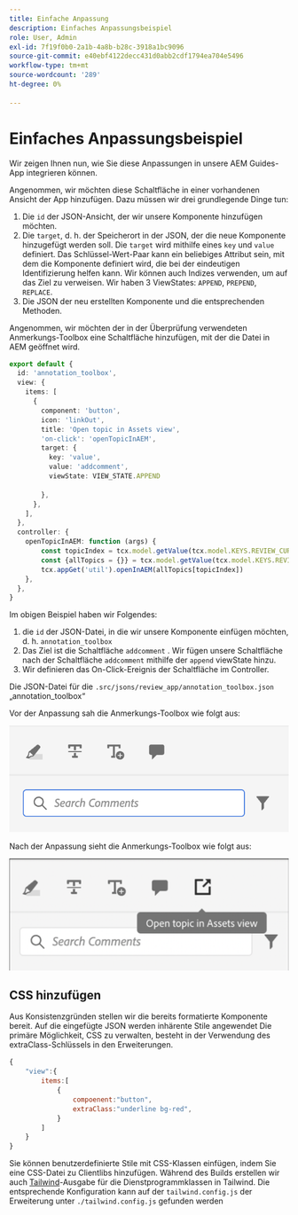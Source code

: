 ```yaml
---
title: Einfache Anpassung
description: Einfaches Anpassungsbeispiel
role: User, Admin
exl-id: 7f19f0b0-2a1b-4a8b-b28c-3918a1bc9096
source-git-commit: e40ebf4122decc431d0abb2cdf1794ea704e5496
workflow-type: tm+mt
source-wordcount: '289'
ht-degree: 0%

---
```


# Einfaches Anpassungsbeispiel

Wir zeigen Ihnen nun, wie Sie diese Anpassungen in unsere AEM Guides-App integrieren können.

Angenommen, wir möchten diese Schaltfläche in einer vorhandenen Ansicht der App hinzufügen.
Dazu müssen wir drei grundlegende Dinge tun:

1. Die `id` der JSON-Ansicht, der wir unsere Komponente hinzufügen möchten.
2. Die `target`, d. h. der Speicherort in der JSON, der die neue Komponente hinzugefügt werden soll. Die `target` wird mithilfe eines `key` und `value` definiert. Das Schlüssel-Wert-Paar kann ein beliebiges Attribut sein, mit dem die Komponente definiert wird, die bei der eindeutigen Identifizierung helfen kann.
Wir können auch Indizes verwenden, um auf das Ziel zu verweisen.
Wir haben 3 ViewStates: `APPEND`, `PREPEND`, `REPLACE`.
3. Die JSON der neu erstellten Komponente und die entsprechenden Methoden.

Angenommen, wir möchten der in der Überprüfung verwendeten Anmerkungs-Toolbox eine Schaltfläche hinzufügen, mit der die Datei in AEM geöffnet wird.

```typescript
export default {
  id: 'annotation_toolbox', 
  view: {
    items: [
      {
        component: 'button',
        icon: 'linkOut',
        title: 'Open topic in Assets view',
        'on-click': 'openTopicInAEM',
        target: {
          key: 'value',
          value: 'addcomment',
          viewState: VIEW_STATE.APPEND

        },
      },
    ],
  },
  controller: {
    openTopicInAEM: function (args) {
        const topicIndex = tcx.model.getValue(tcx.model.KEYS.REVIEW_CURR_TOPIC)
        const {allTopics = {}} = tcx.model.getValue(tcx.model.KEYS.REVIEW_DATA) || {}
        tcx.appGet('util').openInAEM(allTopics[topicIndex])
    },
  },
}
```

Im obigen Beispiel haben wir Folgendes:

1. die `id` der JSON-Datei, in die wir unsere Komponente einfügen möchten, d. h. `annotation_toolbox`
2. Das Ziel ist die Schaltfläche `addcomment` . Wir fügen unsere Schaltfläche nach der Schaltfläche `addcomment` mithilfe der `append` viewState hinzu.
3. Wir definieren das On-Click-Ereignis der Schaltfläche im Controller.

Die JSON-Datei für die `.src/jsons/review_app/annotation_toolbox.json` „annotation_toolbox“

Vor der Anpassung sah die Anmerkungs-Toolbox wie folgt aus:

![annotation-toolbox](imgs/annotation_toolbox.png "annotation toolbox")

Nach der Anpassung sieht die Anmerkungs-Toolbox wie folgt aus:

![customized-annotation-toolbox](imgs/customised_annotation_toolbox.png "customized-annotation toolbox")

## CSS hinzufügen

Aus Konsistenzgründen stellen wir die bereits formatierte Komponente bereit. Auf die eingefügte JSON werden inhärente Stile angewendet
Die primäre Möglichkeit, CSS zu verwalten, besteht in der Verwendung des extraClass-Schlüssels in den Erweiterungen.

```js
{    
    "view":{
        items:[
            {
                compoenent:"button",
                extraClass:"underline bg-red",
            }
        ]
    }
}
```

Sie können benutzerdefinierte Stile mit CSS-Klassen einfügen, indem Sie eine CSS-Datei zu Clientlibs hinzufügen. Während des Builds erstellen wir auch [Tailwind](https://tailwindcss.com/docs/utility-first)-Ausgabe für die Dienstprogrammklassen in Tailwind. Die entsprechende Konfiguration kann auf der `tailwind.config.js` der Erweiterung unter `./tailwind.config.js` gefunden werden
